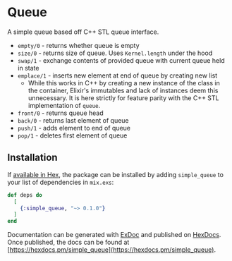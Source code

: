# Queue

A simple queue based off C++ STL queue interface.

* `empty/0` - returns whether queue is empty
* `size/0` - returns size of queue. Uses `Kernel.length` under the hood
* `swap/1` - exchange contents of provided queue with current queue held in state
* `emplace/1` - inserts new element at end of queue by creating new list
  * While this works in C++ by creating a new instance of the class in the container, Elixir's immutables and lack of instances deem this unnecessary. It is here strictly for feature parity with the C++ STL implementation of `queue`.
* `front/0` - returns queue head
* `back/0` - returns last element of queue
* `push/1` - adds element to end of queue
* `pop/1` - deletes first element of queue

## Installation

If [available in Hex](https://hex.pm/docs/publish), the package can be installed
by adding `simple_queue` to your list of dependencies in `mix.exs`:

```elixir
def deps do
  [
    {:simple_queue, "~> 0.1.0"}
  ]
end
```

Documentation can be generated with [ExDoc](https://github.com/elixir-lang/ex_doc)
and published on [HexDocs](https://hexdocs.pm). Once published, the docs can
be found at [https://hexdocs.pm/simple_queue](https://hexdocs.pm/simple_queue).

